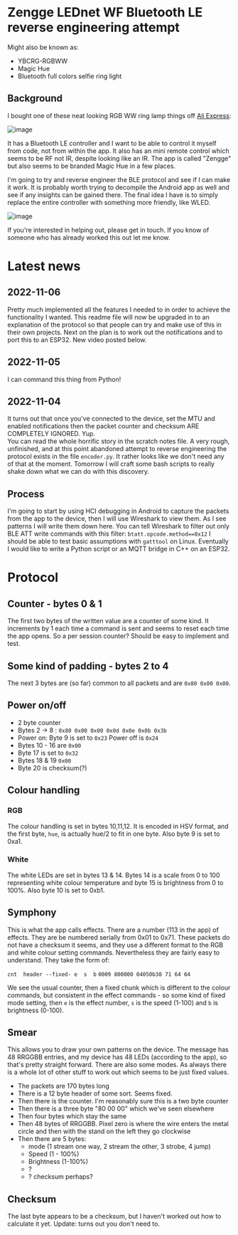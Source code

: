 # Zengge LEDnet WF Bluetooth LE reverse engineering attempt

Might also be known as:
 - YBCRG-RGBWW 
 - Magic Hue
 - Bluetooth full colors selfie ring light


## Background
I bought one of these neat looking RGB WW ring lamp things off [Ali Express](https://www.aliexpress.com/item/1005004712536400.html?spm=a2g0o.order_list.0.0.21ef1802Yiov0S):

![image](https://user-images.githubusercontent.com/6552931/198835721-98a37067-6197-4116-9572-551e1f78e7a5.png)


It has a Bluetooth LE controller and I want to be able to control it myself from code, not from within the app.  It also has an mini remote control which seems to be RF not IR, despite looking like an IR.
The app is called "Zengge" but also seems to be branded Magic Hue in a few places.

I'm going to try and reverse engineer the BLE protocol and see if I can make it work.  It is probably worth trying to decompile the Android app as well and see if any insights can be gained there.  The final idea I have is to simply replace the entire controller with something more friendly, like WLED.

![image](https://user-images.githubusercontent.com/6552931/198889989-ac594279-b3c5-47e6-ad61-4ea750f723b1.png)


If you're interested in helping out, please get in touch.  If you know of someone who has already worked this out let me know.

# Latest news
## 2022-11-06
Pretty much implemented all the features I needed to in order to achieve the functionality I wanted.  This readme file will now be upgraded in to an explanation of the protocol so that people can try and make use of this in their own projects.  Next on the plan is to work out the notifications and to port this to an ESP32.  New video posted below.

## 2022-11-05
I can command this thing from Python!

## 2022-11-04
It turns out that once you've connected to the device, set the MTU and enabled notifications then the packet counter and checksum ARE COMPLETELY IGNORED.  Yup.  
You can read the whole horrific story in the scratch notes file.  A very rough, unfinished, and at this point abandoned attempt to reverse engineering the protocol exists in the file `encoder.py`.  It rather looks like we don't need any of that at the moment. Tomorrow I will craft some bash scripts to really shake down what we can do with this discovery.


## Process

I'm going to start by using HCI debugging in Android to capture the packets from the app to the device, then I will use Wireshark to view them.  As I see patterns I will write them down here.
You can tell Wireshark to filter out only BLE ATT write commands with this filter: `btatt.opcode.method==0x12`
I should be able to test basic assumptions with `gatttool` on Linux.  Eventually I would like to write a Python script or an MQTT bridge in C++ on an ESP32.

# Protocol

## Counter - bytes 0 & 1
The first two bytes of the written value are a counter of some kind.  It increments by 1 each time a command is sent and seems to reset each time the app opens.  So a per session counter?  Should be easy to implement and test.

## Some kind of padding - bytes 2 to 4
The next 3 bytes are (so far) common to all packets and are `0x80 0x00 0x00`.

## Power on/off
 - 2 byte counter
 - Bytes 2 -> 8 : `0x80 0x00 0x00 0x0d 0x0e 0x0b 0x3b` 
 - Power on: Byte 9 is set to `0x23` Power off is `0x24` 
 - Bytes 10 - 16 are `0x00`
 - Byte 17 is set to `0x32`
 - Bytes 18 & 19 `0x00`
 - Byte 20 is checksum(?)

## Colour handling
### RGB
The colour handling is set in bytes 10,11,12.  It is encoded in HSV format, and the first byte, `hue`, is actually hue/2 to fit in one byte.
Also byte 9 is set to 0xa1.
### White
The white LEDs are set in bytes 13 & 14.  Bytes 14 is a scale from 0 to 100 representing white colour temperature and byte 15 is brightness from 0 to 100%.
Also byte 10 is set to 0xb1.

## Symphony
This is what the app calls effects.  There are a number (113 in the app) of effects.  They are be numbered serially from 0x01 to 0x71.  These packets do not have a checksum it seems, and they use a different format to the RGB and white colour setting commands.  Nevertheless they are fairly easy to understand. They take the form of:

`cnt  header --fixed- e  s  b`
`0009 800000 04050b38 71 64 64`

We see the usual counter, then a fixed chunk which is different to the colour commands, but consistent in the effect commands - so some kind of fixed mode setting, then `e` is the effect number, `s` is the speed (1-100) and `b` is brightness (0-100).

## Smear
This allows you to draw your own patterns on the device.  The message has 48 RRGGBB entries, and my device has 48 LEDs (according to the app), so that's pretty straight forward.  There are also some modes.  As always there is a whole lot of other stuff to work out which seems to be just fixed values.

- The packets are 170 bytes long
- There is a 12 byte header of some sort.  Seems fixed.
- Then there is the counter.  I'm reasonably sure this is a two byte counter
- Then there is a three byte "80 00 00" which we've seen elsewhere
- Then four bytes which stay the same
- Then 48 bytes of RRGGBB. Pixel zero is where the wire enters the metal circle and then with the stand on the left they go clockwise 
- Then there are 5 bytes:
  - mode (1 stream one way, 2 stream the other, 3 strobe, 4 jump)
  - Speed (1 - 100%)
  - Brightness (1-100%)
  - ?
  - ?  checksum perhaps?


## Checksum
The last byte appears to be a checksum, but I haven't worked out how to calculate it yet.
Update: turns out you don't need to.



